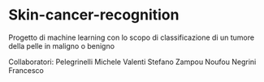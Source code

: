 # Skin-cancer-recognition
Progetto di  machine learning con lo scopo di classificazione di un tumore della pelle in maligno o benigno

Collaboratori:
Pelegrinelli Michele
Valenti Stefano
Zampou Noufou
Negrini Francesco
